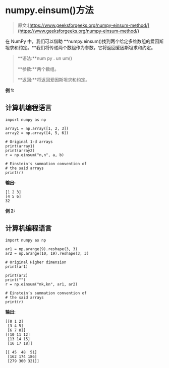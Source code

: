 # numpy.einsum()方法

> 原文:[https://www.geeksforgeeks.org/numpy-einsum-method/](https://www.geeksforgeeks.org/numpy-einsum-method/)

在 NumPy 中，我们可以借助 **numpy.einsum()找到两个给定多维数组的爱因斯坦求和约定。**我们将传递两个数组作为参数，它将返回爱因斯坦求和约定。

> **语法:**num py . un um()
> 
> **参数:**两个数组。
> 
> **返回:**将返回爱因斯坦求和约定。

**例 1:**

## 计算机编程语言

```
import numpy as np

array1 = np.array([1, 2, 3])
array2 = np.array([4, 5, 6])

# Original 1-d arrays
print(array1)
print(array2)
r = np.einsum("n,n", a, b)

# Einstein’s summation convention of 
# the said arrays
print(r)
```

**输出:**

```
[1 2 3]
[4 5 6]
32

```

**例 2:**

## 计算机编程语言

```
import numpy as np

ar1 = np.arange(9).reshape(3, 3)
ar2 = np.arange(10, 19).reshape(3, 3)

# Original Higher dimension
print(ar1)

print(ar2)
print("")
r = np.einsum("mk,kn", ar1, ar2)

# Einstein’s summation convention of 
# the said arrays
print(r)
```

**输出:**

```
[[0 1 2]
 [3 4 5]
 [6 7 8]]
[[10 11 12]
 [13 14 15]
 [16 17 18]]

[[ 45  48  51]
 [162 174 186]
 [279 300 321]]
```